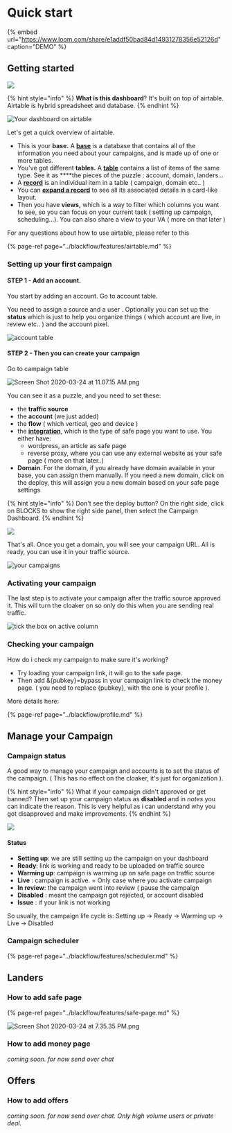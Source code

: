 # Quick start



{% embed url="https://www.loom.com/share/e1addf50bad84d14931278356e52126d" caption="DEMO" %}

## Getting started

![](../.gitbook/assets/image%20%282%29.png)



{% hint style="info" %}
**What is this dashboard**? It's built on top of airtable. Airtable is hybrid spreadsheet and database.
{% endhint %}

![Your dashboard on airtable](https://raw.githubusercontent.com/blackhatflow/storage/master/2020/03/24-10-58-14-Screen%20Shot%202020-03-24%20at%2010.53.53%20AM.png)

Let's get a quick overview of airtable.

* This is your **base.** A [**base**](https://support.airtable.com/hc/en-us/articles/360021518753#base) is a database that contains all of the information you need about your campaigns,  and is made up of one or more tables.
* You've got different **tables.**  A [**table**](https://support.airtable.com/hc/en-us/articles/360021333094#table) contains a list of items of the same type. See it as ****the pieces of the puzzle : account, domain, landers...
* A [**record**](https://support.airtable.com/hc/en-us/articles/360021333094#record) is an individual item in a table \( campaign, domain etc.. \) 
* You can [**expand a record**](https://support.airtable.com/hc/en-us/articles/360021333094#expanded) to see all its associated details in a card-like layout.
* Then you have **views,** which is a way to filter which columns you want to see, so you can focus on your current task \( setting up campaign, scheduling...\). You can also share a view to your VA \( more on that later \)

For any questions about how to use airtable, please refer to this 

{% page-ref page="../blackflow/features/airtable.md" %}



### Setting up your first campaign

#### STEP 1 - Add an account.

You start by adding an account. Go to account table.

You need to assign a source and a user . Optionally you can set up the **status** which is just to help you organize things \( which account are live, in review etc.. \) and the account pixel.

![account table](https://raw.githubusercontent.com/blackhatflow/storage/master/2020/03/24-11-03-55-Screen%20Shot%202020-03-24%20at%2011.03.17%20AM.png)



#### STEP 2 - Then you can create your campaign

Go to campaign table

![Screen Shot 2020-03-24 at 11.07.15 AM.png](https://raw.githubusercontent.com/blackhatflow/storage/master/2020/03/24-11-08-07-Screen%20Shot%202020-03-24%20at%2011.07.15%20AM.png)

You can see it as a puzzle, and you need to set these:

* the **traffic source**
* the **account** \(we just added\)
* the **flow** \( which vertical, geo and device \)
* the [**integration**](dashboard.md#integration), which is the type of safe page you want to use. You either have:
  *  wordpress, an article as safe page 
  *  reverse proxy, where you can use any external website as your safe page \( more on that later..\)
* **Domain**. For the domain, if you already have domain available in your base, you can assign them manually. If you need a new domain, click on the deploy, this will assign you a new domain based on your safe page settings

{% hint style="info" %}
Don't see the deploy button? On the right side, click on BLOCKS to show the right side panel, then select the Campaign Dashboard.
{% endhint %}

![](../.gitbook/assets/screen-shot-2020-04-07-at-10.07.30-am%20%281%29.png)

That's all. Once you get a domain, you will see your campaign URL. All is ready, you can use it in your traffic source.

![your campaigns](https://raw.githubusercontent.com/blackhatflow/storage/master/2020/03/24-11-11-46-Screen%20Shot%202020-03-24%20at%2011.11.41%20AM.png)



### Activating your campaign 

The last step is to activate your campaign after the traffic source approved it. This will turn the cloaker on so only do this when you are sending real traffic.

![tick the box on active column](https://raw.githubusercontent.com/blackhatflow/storage/master/2020/03/24-11-13-06-Screen%20Shot%202020-03-24%20at%2011.12.43%20AM.png)

### Checking your campaign

How do i check my campaign to make sure it's working?

* Try loading your campaign link, it will go to the safe page. 
* Then add &{pubkey}=bypass in your campaign link to check the money page. \( you need to replace {pubkey}, with the one is your profile \).

More details here:

{% page-ref page="../blackflow/profile.md" %}



## Manage your Campaign

### Campaign status

A good way to manage your campaign and accounts is to set the status of the campaign. \( This has no effect on the cloaker, it's just for organization \). 

{% hint style="info" %}
What if your campaign didn't approved or get banned? Then set up your campaign status as **disabled** and in _notes_ you can indicate the reason. This is very helpful as i can understand why you got disapproved and make improvements.
{% endhint %}

![](../.gitbook/assets/screen-shot-2020-04-07-at-9.04.00-am%20%281%29.png)

#### Status

* **Setting up**: we are still setting up the campaign on your dashboard
* **Ready**: link is working and ready to be uploaded on traffic source
* **Warming up**: campaign is warming up on safe page on traffic source
* **Live** : campaign is active. = Only case where you activate campaign
* **In review**: the campaign went into review \( pause the campaign
* **Disabled** : meant the campaign got rejected, or account disabled
* **Issue** : if your link is not working

So usually, the campaign life cycle is: Setting up -&gt; Ready -&gt; Warming up -&gt; Live -&gt; Disabled



### Campaign scheduler

{% page-ref page="../blackflow/features/scheduler.md" %}



## Landers

### How to add safe page

{% page-ref page="../blackflow/features/safe-page.md" %}



![Screen Shot 2020-03-24 at 7.35.35 PM.png](https://raw.githubusercontent.com/blackhatflow/storage/master/2020/03/25-15-24-00-Screen%20Shot%202020-03-24%20at%207.35.35%20PM.png)

### How to add money page

_coming soon. for now send over chat_

## Offers

### How to add offers

_coming soon. for now send over chat. Only high volume users or private deal._



